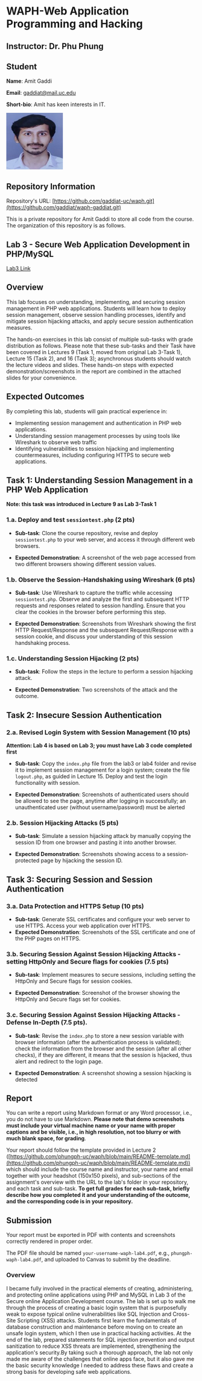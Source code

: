 # WAPH-Web Application Programming and Hacking

## Instructor: Dr. Phu Phung

## Student

**Name**: Amit Gaddi

**Email**: gaddiat@mail.uc.edu

**Short-bio**: Amit has keen interests in IT. 

![Amit's headshot](images/Pic.jpg)

## Repository Information

Repository's URL: [https://github.com/gaddiat-uc/waph.git](https://github.com/gaddiat/waph-gaddiat.git)

This is a private repository for Amit Gaddi to store all code from the course. The organization of this repository is as follows.


## Lab 3 - Secure Web Application Development in PHP/MySQL

[Lab3 Link](https://github.com/gaddiat/waph-gaddiat/tree/main/labs/lab4)



## Overview

This lab focuses on understanding, implementing, and securing session management in PHP web applications. Students will learn how to deploy session management, observe session handling processes, identify and mitigate session hijacking attacks, and apply secure session authentication measures.


The hands-on exercises in this lab consist of multiple sub-tasks with grade distribution as follows. Please note that these sub-tasks and their Task have been covered in Lectures 9 (Task 1, moved from original Lab 3-Task 1), Lecture 15 (Task 2), and 16 (Task 3); asynchronous students should watch the lecture videos and slides. These hands-on steps with expected demonstration/screenshots in the report are combined in the attached slides for your convenience.

## Expected Outcomes

By completing this lab, students will gain practical experience in:
- Implementing session management and authentication in PHP web applications.
- Understanding session management processes by using tools like Wireshark to observe web traffic
- Identifying vulnerabilities to session hijacking and implementing countermeasures, including configuring HTTPS to secure web applications.

## Task 1: Understanding Session Management in a PHP Web Application

**Note: this task was introduced in Lecture 9 as Lab 3-Task 1**

### 1.a. Deploy and test `sessiontest.php` (2 pts)

- **Sub-task**: Clone the course repository, revise and deploy `sessiontest.php` to your web server, and access it through different web browsers.

- **Expected Demonstration**: A screenshot of the web page accessed from two different browsers showing different session values.

### 1.b. Observe the Session-Handshaking using Wireshark (6 pts)

- **Sub-task**: Use Wireshark to capture the traffic while accessing `sessiontest.php`. Observe and analyze the first and subsequent HTTP requests and responses related to session handling. Ensure that you clear the cookies in the browser before performing this step.

- **Expected Demonstration**: Screenshots from Wireshark showing the first HTTP Request/Response and the subsequent Request/Response with a session cookie, and discuss your understanding of this session handshaking process. 

### 1.c. Understanding Session Hijacking (2 pts)

- **Sub-task**:  Follow the steps in the lecture to perform a session hijacking attack. 

- **Expected Demonstration**: Two screenshots of the attack and the outcome.

## Task 2: Insecure Session Authentication

### 2.a. Revised Login System with Session Management (10 pts)

**Attention: Lab 4 is based on Lab 3; you must have Lab 3 code completed first**

- **Sub-task**: Copy the `index.php` file from the lab3 or lab4 folder and revise it to implement session management for a login system; create the file `logout.php`,  as guided in Lecture 15. Deploy and test the login functionality with session.

- **Expected Demonstration**: Screenshots of authenticated users should be allowed to see the page, anytime after logging in successfully; an unauthenticated user (without username/password) must be alerted


### 2.b. Session Hijacking Attacks (5 pts)

- **Sub-task**: Simulate a session hijacking attack by manually copying the session ID from one browser and pasting it into another browser.

- **Expected Demonstration**: Screenshots showing access to a session-protected page by hijacking the session ID.

## Task 3: Securing Session and Session Authentication

### 3.a. Data Protection and HTTPS Setup (10 pts)

- **Sub-task**: Generate SSL certificates and configure your web server to use HTTPS. Access your web application over HTTPS.
- **Expected Demonstration**: Screenshots of the SSL certificate and one of the PHP pages on HTTPS.

### 3.b. Securing Session Against Session Hijacking Attacks - setting HttpOnly and Secure flags for cookies  (7.5 pts)
- **Sub-task**: Implement measures to secure sessions, including setting the HttpOnly and Secure flags for session cookies.

- **Expected Demonstration**: Screenshot of the browser showing the HttpOnly and Secure flags set for cookies.

### 3.c. Securing Session Against Session Hijacking Attacks - Defense In-Depth (7.5 pts).

- **Sub-task**: Revise the `index.php` to store a new session variable with browser information (after the authentication process is validated); check the information from the browser and the session (after all other checks), if they are different, it means that the session is hijacked, thus alert and redirect to the login page. 
 
- **Expected Demonstration**: A screenshot showing a session hijacking is detected

## Report 

You can write a report using Markdown format or any Word processor, i.e., you do not have to use Markdown. **Please note that demo screenshots must include your virtual machine name or your name with proper captions and be visible, i.e., in high resolution, not too blurry or with much blank space, for grading**. 

Your report should follow the template provided in Lecture 2 ([https://github.com/phungph-uc/waph/blob/main/README-template.md](https://github.com/phungph-uc/waph/blob/main/README-template.md)) which should include the course name and instructor, your name and email together with your headshot (150x150 pixels), and sub-sections of the assignment's overview with the URL to the lab's folder in your repository, and each task and sub-task. **To get full grades for each sub-task, briefly describe how you completed it and your understanding of the outcome, and the corresponding code is in your repository.**

## Submission

Your report must be exported in  PDF with contents and screenshots correctly rendered in proper order. 

The PDF file should be named `your-username-waph-lab4.pdf`, e.g., `phungph-waph-lab4.pdf`, and uploaded to Canvas to submit by the deadline. 

### Overview

I became fully involved in the practical elements of creating, administering, and protecting online applications using PHP and MySQL in Lab 3 of the Secure online Application Development course. The lab is set up to walk me through the process of creating a basic login system that is purposefully weak to expose typical online vulnerabilities like SQL Injection and Cross-Site Scripting (XSS) attacks. Students first learn the fundamentals of database construction and maintenance before moving on to create an unsafe login system, which I then use in practical hacking activities. At the end of the lab, prepared statements for SQL injection prevention and output sanitization to reduce XSS threats are implemented, strengthening the application's security.By taking such a thorough approach, the lab not only made me aware of the challenges that online apps face, but it also gave me the basic security knowledge I needed to address these flaws and create a strong basis for developing safe web applications.  


